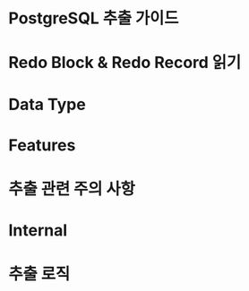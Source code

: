 # PostgreSQL 추출 가이드

# Redo Block & Redo Record 읽기

# Data Type

# Features

# 추출 관련 주의 사항

# Internal

# 추출 로직